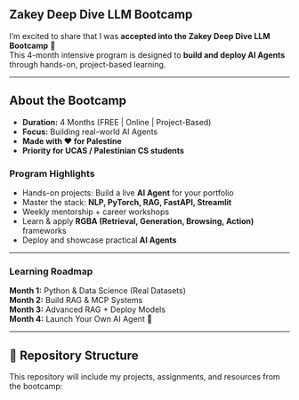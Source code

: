 ## **Zakey Deep Dive LLM Bootcamp**

I’m excited to share that I was **accepted into the Zakey Deep Dive LLM Bootcamp** 🎉  
This 4-month intensive program is designed to **build and deploy AI Agents** through hands-on, project-based learning.  

---

## About the Bootcamp
- **Duration:** 4 Months (FREE | Online | Project-Based)  
- **Focus:** Building real-world AI Agents  
- **Made with ❤️ for Palestine**  
- **Priority for UCAS / Palestinian CS students**  

### Program Highlights
- Hands-on projects: Build a live **AI Agent** for your portfolio  
- Master the stack: **NLP, PyTorch, RAG, FastAPI, Streamlit**  
- Weekly mentorship + career workshops  
- Learn & apply **RGBA (Retrieval, Generation, Browsing, Action)** frameworks  
- Deploy and showcase practical **AI Agents**  

---

### Learning Roadmap

**Month 1:** Python & Data Science (Real Datasets)  
**Month 2:** Build RAG & MCP Systems  
**Month 3:** Advanced RAG + Deploy Models  
**Month 4:** Launch Your Own AI Agent 🚀  

---

## 📂 Repository Structure

This repository will include my projects, assignments, and resources from the bootcamp:


